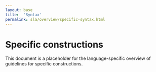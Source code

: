 ```yaml
---
layout: base
title:  'Syntax'
permalink: sla/overview/specific-syntax.html
---
```


# Specific constructions

This document is a placeholder for the language-specific overview of
guidelines for specific constructions.

